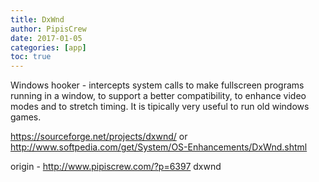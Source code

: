 ```yaml
---
title: DxWnd
author: PipisCrew
date: 2017-01-05
categories: [app]
toc: true
---
```


Windows hooker - intercepts system calls to make fullscreen programs running in a window, to support a better compatibility, to enhance video modes and to stretch timing. It is tipically very useful to run old windows games.

https://sourceforge.net/projects/dxwnd/
or
http://www.softpedia.com/get/System/OS-Enhancements/DxWnd.shtml

origin - http://www.pipiscrew.com/?p=6397 dxwnd